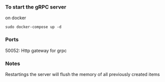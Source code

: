 ### To start the gRPC server

on docker 

```console
sudo docker-compose up -d
```
### Ports

50052: Http gateway for grpc

### Notes 

Restartings the server will flush the memory of all previously created items

